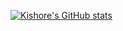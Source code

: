 [![Kishore's GitHub stats](https://github-readme-stats.vercel.app/api?username=kishoredubey&count_private=true&show_icons=true&theme=radical)](https://github.com/kishoredubey/github-readme-stats)
